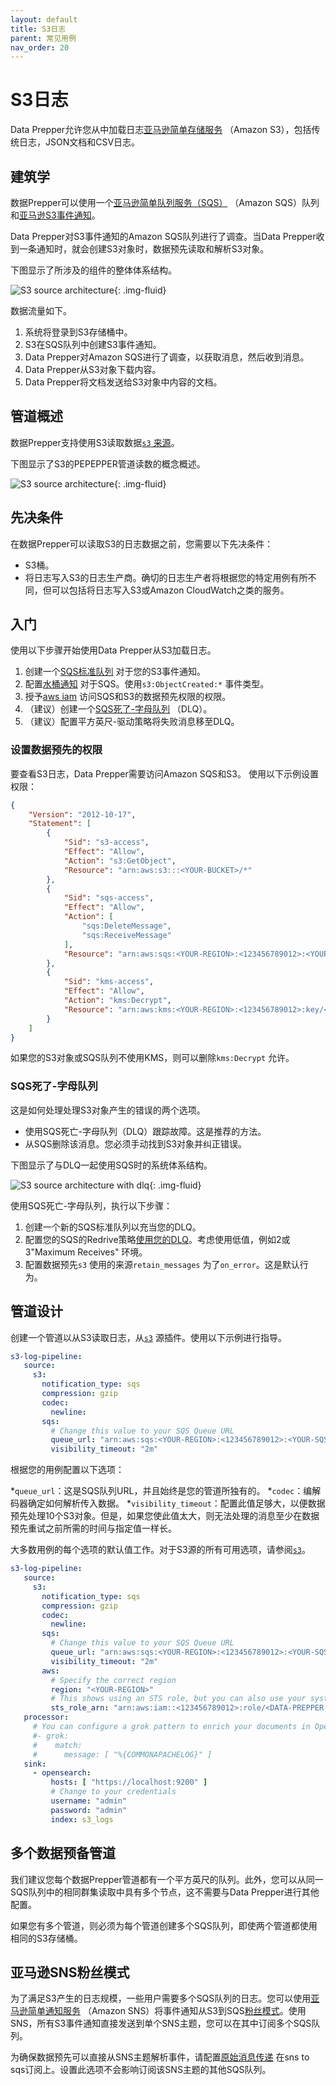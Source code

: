 ```yaml
---
layout: default
title: S3日志
parent: 常见用例
nav_order: 20
---
```


# S3日志

Data Prepper允许您从中加载日志[亚马逊简单存储服务](https://aws.amazon.com/s3/) （Amazon S3），包括传统日志，JSON文档和CSV日志。


## 建筑学

数据Prepper可以使用一个[亚马逊简单队列服务（SQS）](https://aws.amazon.com/sqs/) （Amazon SQS）队列和[亚马逊S3事件通知](https://docs.aws.amazon.com/AmazonS3/latest/userguide/NotificationHowTo.html)。

Data Prepper对S3事件通知的Amazon SQS队列进行了调查。当Data Prepper收到一条通知时，就会创建S3对象时，数据预先读取和解析S3对象。

下图显示了所涉及的组件的整体体系结构。

<img src="{{site.url}}{{site.baseurl}}/images/data-prepper/s3-source/s3-architecture.jpg" alt="S3 source architecture">{: .img-fluid}

数据流量如下。

1. 系统将登录到S3存储桶中。
2. S3在SQS队列中创建S3事件通知。
3. Data Prepper对Amazon SQS进行了调查，以获取消息，然后收到消息。
4. Data Prepper从S3对象下载内容。
5. Data Prepper将文档发送给S3对象中内容的文档。


## 管道概述

数据Prepper支持使用S3读取数据[`s3` 来源]({{site.url}}{{site.baseurl}}/data-prepper/pipelines/configuration/sources/s3/)。

下图显示了S3的PEPEPPER管道读数的概念概述。

<img src="{{site.url}}{{site.baseurl}}/images/data-prepper/s3-source/s3-pipeline.jpg" alt="S3 source architecture">{: .img-fluid}

## 先决条件

在数据Prepper可以读取S3的日志数据之前，您需要以下先决条件：

- S3桶。
- 将日志写入S3的日志生产商。确切的日志生产者将根据您的特定用例有所不同，但可以包括将日志写入S3或Amazon CloudWatch之类的服务。


## 入门

使用以下步骤开始使用Data Prepper从S3加载日志。

1. 创建一个[SQS标准队列](https://docs.aws.amazon.com/AWSSimpleQueueService/latest/SQSDeveloperGuide/step-create-queue.html) 对于您的S3事件通知。
2. 配置[水桶通知](https://docs.aws.amazon.com/AmazonS3/latest/userguide/ways-to-add-notification-config-to-bucket.html) 对于SQS。使用`s3:ObjectCreated:*` 事件类型。
3. 授予[aws iam](https://docs.aws.amazon.com/IAM/latest/UserGuide/introduction.html) 访问SQS和S3的数据预先权限的权限。
4. （建议）创建一个[SQS死了-字母队列](https://docs.aws.amazon.com/AWSSimpleQueueService/latest/SQSDeveloperGuide/sqs-dead-letter-queues.html) （DLQ）。
5. （建议）配置平方英尺-驱动策略将失败消息移至DLQ。

### 设置数据预先的权限

要查看S3日志，Data Prepper需要访问Amazon SQS和S3。
使用以下示例设置权限：

```json
{
    "Version": "2012-10-17",
    "Statement": [
        {
            "Sid": "s3-access",
            "Effect": "Allow",
            "Action": "s3:GetObject",
            "Resource": "arn:aws:s3:::<YOUR-BUCKET>/*"
        },
        {
            "Sid": "sqs-access",
            "Effect": "Allow",
            "Action": [
                "sqs:DeleteMessage",
                "sqs:ReceiveMessage"
            ],
            "Resource": "arn:aws:sqs:<YOUR-REGION>:<123456789012>:<YOUR-SQS-QUEUE>"
        },
        {
            "Sid": "kms-access",
            "Effect": "Allow",
            "Action": "kms:Decrypt",
            "Resource": "arn:aws:kms:<YOUR-REGION>:<123456789012>:key/<YOUR-KMS-KEY>"
        }
    ]
}
```

如果您的S3对象或SQS队列不使用KMS，则可以删除`kms:Decrypt` 允许。

### SQS死了-字母队列

这是如何处理处理S3对象产生的错误的两个选项。

- 使用SQS死亡-字母队列（DLQ）跟踪故障。这是推荐的方法。
- 从SQS删除该消息。您必须手动找到S3对象并纠正错误。

下图显示了与DLQ一起使用SQS时的系统体系结构。

<img src="{{site.url}}{{site.baseurl}}/images/data-prepper/s3-source/s3-architecture-dlq.jpg" alt="S3 source architecture with dlq">{: .img-fluid}

使用SQS死亡-字母队列，执行以下步骤：

1. 创建一个新的SQS标准队列以充当您的DLQ。
2. 配置您的SQS的Redrive策略[使用您的DLQ](https://docs.aws.amazon.com/AWSSimpleQueueService/latest/SQSDeveloperGuide/sqs-configure-dead-letter-queue.html)。考虑使用低值，例如2或3"Maximum Receives" 环境。
3. 配置数据预先`s3` 使用的来源`retain_messages` 为了`on_error`。这是默认行为。

## 管道设计

创建一个管道以从S3读取日志，从[`s3`]({{site.url}}{{site.baseurl}}/data-prepper/pipelines/configuration/sources/s3/) 源插件。使用以下示例进行指导。

```yaml
s3-log-pipeline:
   source:
     s3:
       notification_type: sqs
       compression: gzip
       codec:
         newline:
       sqs:
         # Change this value to your SQS Queue URL
         queue_url: "arn:aws:sqs:<YOUR-REGION>:<123456789012>:<YOUR-SQS-QUEUE>"
         visibility_timeout: "2m"
```

根据您的用例配置以下选项：

*`queue_url`：这是SQS队列URL，并且始终是您的管道所独有的。
*`codec`：编解码器确定如何解析传入数据。
*`visibility_timeout`：配置此值足够大，以便数据预先处理10个S3对象。但是，如果您使此值太大，则无法处理的消息至少在数据预先重试之前所需的时间与指定值一样长。

大多数用例的每个选项的默认值工作。对于S3源的所有可用选项，请参阅[`s3`]({{site.url}}{{site.baseurl}}/data-prepper/pipelines/configuration/sources/s3/)。

```yaml
s3-log-pipeline:
   source:
     s3:
       notification_type: sqs
       compression: gzip
       codec:
         newline:
       sqs:
         # Change this value to your SQS Queue URL
         queue_url: "arn:aws:sqs:<YOUR-REGION>:<123456789012>:<YOUR-SQS-QUEUE>"
         visibility_timeout: "2m"
       aws:
         # Specify the correct region
         region: "<YOUR-REGION>"
         # This shows using an STS role, but you can also use your system's default permissions.
         sts_role_arn: "arn:aws:iam::<123456789012>:role/<DATA-PREPPER-ROLE>"
   processor:
     # You can configure a grok pattern to enrich your documents in OpenSearch.
     #- grok:
     #    match:
     #      message: [ "%{COMMONAPACHELOG}" ]
   sink:
     - opensearch:
         hosts: [ "https://localhost:9200" ]
         # Change to your credentials
         username: "admin"
         password: "admin"
         index: s3_logs
```

## 多个数据预备管道

我们建议您每个数据Prepper管道都有一个平方英尺的队列。此外，您可以从同一SQS队列中的相同群集读取中具有多个节点，这不需要与Data Prepper进行其他配置。

如果您有多个管道，则必须为每个管道创建多个SQS队列，即使两个管道都使用相同的S3存储桶。

## 亚马逊SNS粉丝模式

为了满足S3产生的日志规模，一些用户需要多个SQS队列的日志。您可以使用[亚马逊简单通知服务](https://docs.aws.amazon.com/sns/latest/dg/welcome.html) （Amazon SNS）将事件通知从S3到SQS[粉丝模式](https://docs.aws.amazon.com/sns/latest/dg/sns-common-scenarios.html)。使用SNS，所有S3事件通知直接发送到单个SNS主题，您可以在其中订阅多个SQS队列。

为确保数据预先可以直接从SNS主题解析事件，请配置[原始消息传递](https://docs.aws.amazon.com/sns/latest/dg/sns-large-payload-raw-message-delivery.html) 在sns to sqs订阅上。设置此选项不会影响订阅该SNS主题的其他SQS队列。




